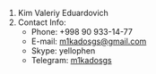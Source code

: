 1. Kim Valeriy Eduardovich
1. Contact Info:
   * Phone: +998 90 933-14-77
   * E-mail: [m1kadosgs@gmail.com](mailto:m1kadosgs@gmail.com)
   * Skype: yellophen
   * Telegram: [m1kadosgs](https://t.me/m1kadosgs)